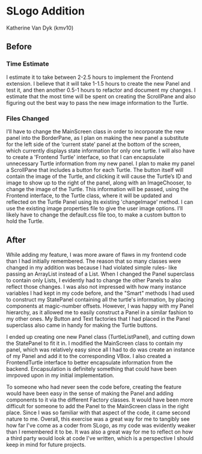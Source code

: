 # SLogo Addition
Katherine Van Dyk (kmv10)

## Before

### Time Estimate
I estimate it to take between 2-2.5 hours to implement the Frontend extension. I believe that it will take 1-1.5 hours to create the new Panel and test it, and then another 0.5-1 hours to refactor and document my changes. I estimate that the most time will be spent on creating the ScrollPane and also figuring out the best way to pass the new image information to the Turtle.  

### Files Changed
I’ll have to change the MainScreen class in order to incorporate the new panel into the BorderPane, as I plan on making the new panel a substitute for the left side of the ‘current state’ panel at the bottom of the screen, which currently displays state information for only one turtle. I will also have to create a 'Frontend Turtle' interface, so that I can encapsulate unnecessary Turtle information from my new panel. I plan to make my panel a ScrollPane that includes a button for each Turtle. The button itself will contain the image of the Turtle, and clicking it will cause the Turtle’s ID and image to show up to the right of the panel, along with an ImageChooser, to change the image of the Turtle.  This information will be passed, using the Frontend interface, to the Turtle class, where it will be updated and reflected on the Turtle Panel using its existing 'changeImage' method. I can use the existing image properties file to give the user image options. I’ll likely have to change the default.css file too, to make a custom button to hold the Turtle. 

## After
While adding my feature, I was more aware of flaws in my frontend code than I had initially remembered. The reason that so many classes were changed in my addition was because I had violated simple rules- like passing an ArrayList instead of a List. When I changed the Panel superclass to contain only Lists, I evidently had to change the other Panels to also reflect those changes. I was also not impressed with how many instance variables I had kept in my code before, and the "Smart" methods I had used to construct my StatePanel containing all the turtle's information, by placing components at magic-number offsets. However, I was happy with my Panel hierarchy, as it allowed me to easily construct a Panel in a similar fashion to my other ones. My Button and Text factories that I had placed in the Panel superclass also came in handy for making the Turtle buttons.

I ended up creating one new Panel class (TurtleListPanel), and cutting down the StatePanel to fit it in. I modified the MainScreen class to contain my panel, which was relatively easy since all I had to do was create an instance of my Panel and add it to the corresponding VBox. I also created a FrontendTurtle interface to better encapsulate information from the backend. Encapsulation is definitely something that could have been imrpoved upon in my initial implementation. 

To someone who had never seen the code before, creating the feature would have been easy in the sense of making the Panel and adding components to it via the different Factory classes. It would have been more difficult for someone to add the Panel to the MainScreen class in the right place. Since I was so familiar with that aspect of the code, it came second nature to me. Overall, this exercise was a great way for me to tangibly see how far I've come as a coder from SLogo, as my code was evidently weaker than I remembered it to be. It was also a great way for me to reflect on how a third party would look at code I've written, which is a perspective I should keep in mind for future projects.
